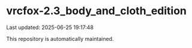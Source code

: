 # vrcfox-2.3_body_and_cloth_edition

Last updated: 2025-06-25 19:17:48

This repository is automatically maintained.
